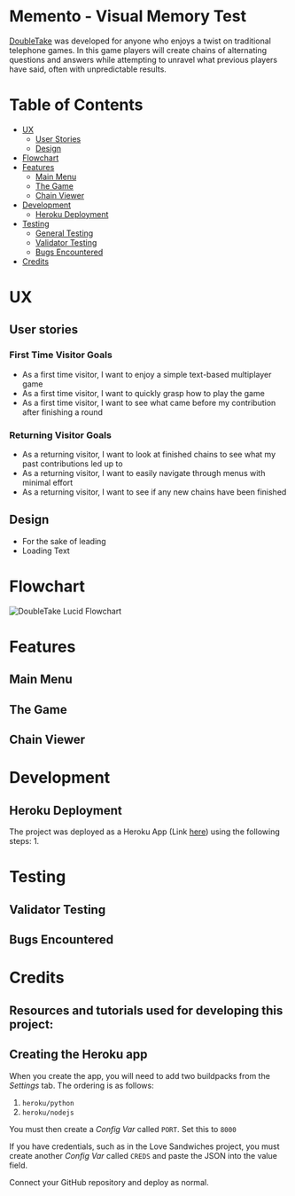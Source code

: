 # Memento - Visual Memory Test

[DoubleTake](https://doubletake.herokuapp.com/) was developed for anyone who enjoys a twist on traditional telephone games.
In this game players will create chains of alternating questions and answers while attempting to unravel what previous players have said, often with unpredictable results.

# Table of Contents
+ [UX](#ux "UX")
  + [User Stories](#user-stories "User Stories")
  + [Design](#design "Design")
+ [Flowchart](#flowchart "Flowchart")
+ [Features](#features "Features")
  + [Main Menu](#main-menu "Main Menu")
  + [The Game](#the-game "The Game")
  + [Chain Viewer](#chain-viewer "Chain Viewer")
+ [Development](#development "Development")
  + [Heroku Deployment](#heroku-deployment "Heroku Deployment")
+ [Testing](#Testing "Testing")
  + [General Testing](#general-testing "General Testing")
  + [Validator Testing](#validator-testing "Validator Testing")
  + [Bugs Encountered](#bugs-encountered "Bugs Encountered")
+ [Credits](#credits "Credits")

# UX

## User stories

### First Time Visitor Goals

- As a first time visitor, I want to enjoy a simple text-based multiplayer game
- As a first time visitor, I want to quickly grasp how to play the game
- As a first time visitor, I want to see what came before my contribution after finishing a round

### Returning Visitor Goals

- As a returning visitor, I want to look at finished chains to see what my past contributions led up to
- As a returning visitor, I want to easily navigate through menus with minimal effort 
- As a returning visitor, I want to see if any new chains have been finished

## Design
- For the sake of leading
- Loading Text

# Flowchart
![DoubleTake Lucid Flowchart]()

# Features

## Main Menu

## The Game

## Chain Viewer

# Development

## Heroku Deployment
The project was deployed as a Heroku App (Link [here](https://doubletake.herokuapp.com/)) using the following steps:
  1. 

# Testing

## Validator Testing

## Bugs Encountered

# Credits
Resources and tutorials used for developing this project:
-

## Creating the Heroku app

When you create the app, you will need to add two buildpacks from the _Settings_ tab. The ordering is as follows:

1. `heroku/python`
2. `heroku/nodejs`

You must then create a _Config Var_ called `PORT`. Set this to `8000`

If you have credentials, such as in the Love Sandwiches project, you must create another _Config Var_ called `CREDS` and paste the JSON into the value field.

Connect your GitHub repository and deploy as normal.
